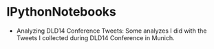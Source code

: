 IPythonNotebooks
================

* Analyzing DLD14 Conference Tweets: Some analyzes I did with the
  Tweets I collected during DLD14 Conference in Munich.